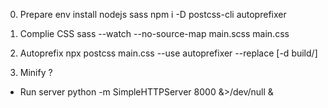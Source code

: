 0. Prepare env
install nodejs sass
npm i -D postcss-cli autoprefixer

1. Complie CSS
sass --watch --no-source-map main.scss main.css

2. Autoprefix
npx postcss main.css --use autoprefixer --replace [-d build/]

3. Minify
?

* Run server
python -m SimpleHTTPServer 8000 &>/dev/null &
